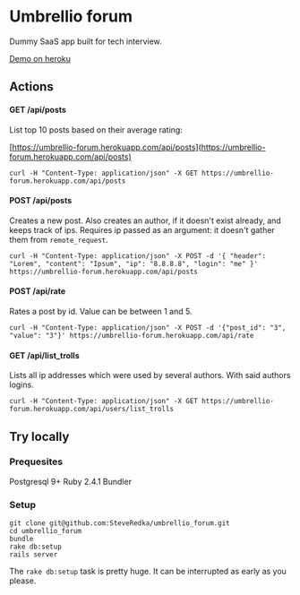 Umbrellio forum
======
Dummy SaaS app built for tech interview.

[Demo on heroku](https://umbrellio-forum.herokuapp.com/api/posts)

Actions
------
#### GET /api/posts
List top 10 posts based on their average rating:

[https://umbrellio-forum.herokuapp.com/api/posts](https://umbrellio-forum.herokuapp.com/api/posts)

```
curl -H "Content-Type: application/json" -X GET https://umbrellio-forum.herokuapp.com/api/posts
```

#### POST /api/posts
Creates a new post. Also creates an author, if it doesn't exist already, and keeps track of ips. Requires ip passed as an argument: it doesn't gather them from `remote_request`.

```
curl -H "Content-Type: application/json" -X POST -d '{ "header": "Lorem", "content": "Ipsum", "ip": "8.8.8.8", "login": "me" }' https://umbrellio-forum.herokuapp.com/api/posts
```

#### POST /api/rate
Rates a post by id. Value can be between 1 and 5.

```
curl -H "Content-Type: application/json" -X POST -d '{"post_id": "3", "value": "3"}' https://umbrellio-forum.herokuapp.com/api/rate
```

#### GET /api/list_trolls
Lists all ip addresses which were used by several authors. With said authors logins.
```
curl -H "Content-Type: application/json" -X GET https://umbrellio-forum.herokuapp.com/api/users/list_trolls
```

Try locally
------
### Prequesites
Postgresql 9+
Ruby 2.4.1
Bundler

### Setup
```
git clone git@github.com:SteveRedka/umbrellio_forum.git
cd umbrellio_forum
bundle
rake db:setup
rails server
```

The `rake db:setup` task is pretty huge. It can be interrupted as early as you please.
